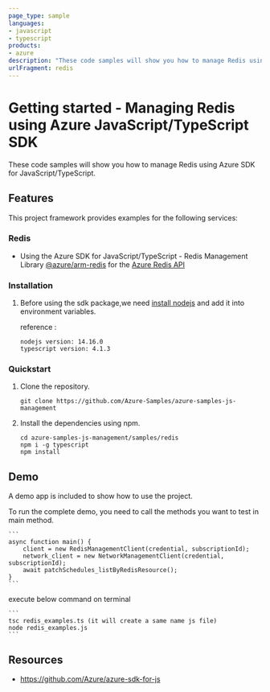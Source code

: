 ```yaml
---
page_type: sample
languages:
- javascript
- typescript
products:
- azure
description: "These code samples will show you how to manage Redis using Azure SDK for JavaScript/TypeScript."
urlFragment: redis
---
```


# Getting started - Managing Redis using Azure JavaScript/TypeScript SDK

These code samples will show you how to manage Redis using Azure SDK for JavaScript/TypeScript.

## Features

This project framework provides examples for the following services:

### Redis
* Using the Azure SDK for JavaScript/TypeScript - Redis Management Library [@azure/arm-redis](https://www.npmjs.com/package/@azure/arm-redis) for the [Azure Redis API](https://docs.microsoft.com/en-us/rest/api/resources/)


### Installation

1.  Before using the sdk package,we need [install nodejs](https://nodejs.org/en/download/) and add it into environment variables.

    reference :
    
    ```
    nodejs version: 14.16.0
    typescript version: 4.1.3
    ```

### Quickstart

1.  Clone the repository.

    ```
    git clone https://github.com/Azure-Samples/azure-samples-js-management
    ```

2.  Install the dependencies using npm.

    ```
    cd azure-samples-js-management/samples/redis
    npm i -g typescript
    npm install
    ```

## Demo

A demo app is included to show how to use the project.

To run the complete demo, you need to call the methods you want to test in main method. 

    ```
    async function main() {
        client = new RedisManagementClient(credential, subscriptionId);
        network_client = new NetworkManagementClient(credential, subscriptionId);
        await patchSchedules_listByRedisResource();
    }
    ```

execute below command on terminal

    ```
    tsc redis_examples.ts (it will create a same name js file)
    node redis_examples.js
    ```

## Resources

- https://github.com/Azure/azure-sdk-for-js
